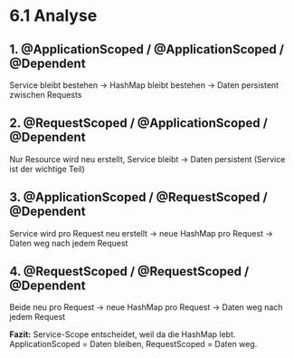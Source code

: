 # 6.1 Analyse

## 1. @ApplicationScoped / @ApplicationScoped / @Dependent
Service bleibt bestehen → HashMap bleibt bestehen → Daten persistent zwischen Requests

## 2. @RequestScoped / @ApplicationScoped / @Dependent  
Nur Resource wird neu erstellt, Service bleibt → Daten persistent (Service ist der wichtige Teil)

## 3. @ApplicationScoped / @RequestScoped / @Dependent
Service wird pro Request neu erstellt → neue HashMap pro Request → Daten weg nach jedem Request

## 4. @RequestScoped / @RequestScoped / @Dependent
Beide neu pro Request → neue HashMap pro Request → Daten weg nach jedem Request

**Fazit:** Service-Scope entscheidet, weil da die HashMap lebt. ApplicationScoped = Daten bleiben, RequestScoped = Daten weg.